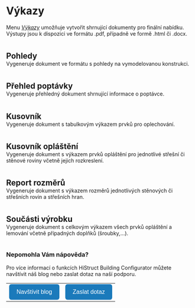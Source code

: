 # Výkazy
Menu <u><i>Výkazy</i></u> umožňuje vytvořit shrnující dokumenty pro finální nabídku. Výstupy jsou k dispozici ve formátu .pdf, případně ve formě .html či .docx.

#
<style>
h2{
  border-bottom: none;
  margin-top: 10px;
  margin-bottom: 0px;
}
p{
  border-bottom: none;
  margin-top: 0px;
  margin-bottom: 5px;
}
</style>

## Pohledy
Vygeneruje dokument ve formátu s pohledy na vymodelovanou konstrukci.
#
## Přehled poptávky
Vygeneruje přehledný dokument shrnující informace o poptávce.
#
## Kusovník
Vygeneruje dokument s tabulkovým výkazem prvků pro oplechování.
#
## Kusovník opláštění
Vygeneruje dokument s výkazem prvků opláštění pro jednotlivé střešní či stěnové roviny včetně jejich rozkreslení.
#
## Report rozměrů
Vygeneruje dokument s výkazem rozměrů jednotlivých stěnových či střešních rovin a střešních hran.
#
## Součásti výrobku
Vygeneruje dokument s celkovým výkazem všech prvků opláštění a lemování včetně případných doplňků (šroubky,...).

#

<style>
    .btn {
      margin-top: 0px;
      padding: 12px 20px;
      background-color: rgb(27,122,187);
      color: white;
      border: none;
      border-radius: 6px;
      cursor: pointer;
      font-size: 16px;
    }
    .btn:hover {
      background-color: rgb(20,90,140);
</style>

### Nepomohla Vám nápověda?
Pro více informací o funkcích HiStruct Building Configurator můžete navštívit náš blog nebo zaslat dotaz na naší podporu. 
<table>
  <tr>
    <td>
      <a href="https://docs.histruct.com/cs/"> 
        <button class="btn">
        Navštívit blog
        </button>
      </a>
    </td>
    <td>
      <a href="mailto:support@histruct.com?subject=Dotaz na Support HiStruct">
         <button class="btn">
         Zaslat dotaz
         </button>
      </a>
    </td>
  </tr>
</table>



